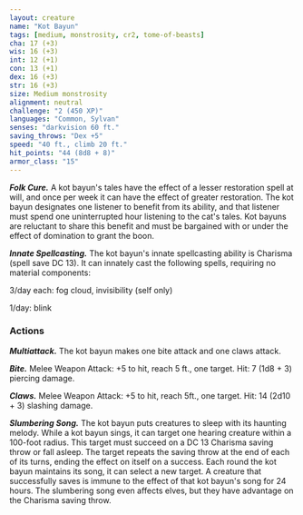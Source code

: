 ```yaml
---
layout: creature
name: "Kot Bayun"
tags: [medium, monstrosity, cr2, tome-of-beasts]
cha: 17 (+3)
wis: 16 (+3)
int: 12 (+1)
con: 13 (+1)
dex: 16 (+3)
str: 16 (+3)
size: Medium monstrosity
alignment: neutral
challenge: "2 (450 XP)"
languages: "Common, Sylvan"
senses: "darkvision 60 ft."
saving_throws: "Dex +5"
speed: "40 ft., climb 20 ft."
hit_points: "44 (8d8 + 8)"
armor_class: "15"
---
```


***Folk Cure.*** A kot bayun's tales have the effect of a lesser restoration spell at will, and once per week it can have the effect of greater restoration. The kot bayun designates one listener to benefit from its ability, and that listener must spend one uninterrupted hour listening to the cat's tales. Kot bayuns are reluctant to share this benefit and must be bargained with or under the effect of domination to grant the boon.

***Innate Spellcasting.*** The kot bayun's innate spellcasting ability is Charisma (spell save DC 13). It can innately cast the following spells, requiring no material components:

3/day each: fog cloud, invisibility (self only)

1/day: blink

### Actions

***Multiattack.*** The kot bayun makes one bite attack and one claws attack.

***Bite.*** Melee Weapon Attack: +5 to hit, reach 5 ft., one target. Hit: 7 (1d8 + 3) piercing damage.

***Claws.*** Melee Weapon Attack: +5 to hit, reach 5ft., one target. Hit: 14 (2d10 + 3) slashing damage.

***Slumbering Song.*** The kot bayun puts creatures to sleep with its haunting melody. While a kot bayun sings, it can target one hearing creature within a 100-foot radius. This target must succeed on a DC 13 Charisma saving throw or fall asleep. The target repeats the saving throw at the end of each of its turns, ending the effect on itself on a success. Each round the kot bayun maintains its song, it can select a new target. A creature that successfully saves is immune to the effect of that kot bayun's song for 24 hours. The slumbering song even affects elves, but they have advantage on the Charisma saving throw.

